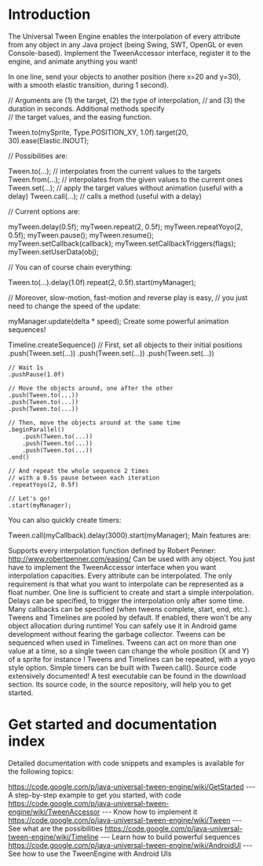 Introduction
============
The Universal Tween Engine enables the interpolation of every attribute from any object in any Java project (being Swing, SWT, OpenGL or even Console-based). Implement the TweenAccessor interface, register it to the engine, and animate anything you want!

In one line, send your objects to another position (here x=20 and y=30), with a smooth elastic transition, during 1 second).

// Arguments are (1) the target, (2) the type of interpolation, 
// and (3) the duration in seconds. Additional methods specify  
// the target values, and the easing function. 

Tween.to(mySprite, Type.POSITION_XY, 1.0f).target(20, 30).ease(Elastic.INOUT);

// Possibilities are:

Tween.to(...); // interpolates from the current values to the targets
Tween.from(...); // interpolates from the given values to the current ones
Tween.set(...); // apply the target values without animation (useful with a delay)
Tween.call(...); // calls a method (useful with a delay)

// Current options are:

myTween.delay(0.5f);
myTween.repeat(2, 0.5f);
myTween.repeatYoyo(2, 0.5f);
myTween.pause();
myTween.resume();
myTween.setCallback(callback);
myTween.setCallbackTriggers(flags);
myTween.setUserData(obj);

// You can of course chain everything:

Tween.to(...).delay(1.0f).repeat(2, 0.5f).start(myManager);

// Moreover, slow-motion, fast-motion and reverse play is easy,
// you just need to change the speed of the update:

myManager.update(delta * speed);
Create some powerful animation sequences!

Timeline.createSequence()
    // First, set all objects to their initial positions
    .push(Tween.set(...))
    .push(Tween.set(...))
    .push(Tween.set(...))

    // Wait 1s
    .pushPause(1.0f)

    // Move the objects around, one after the other
    .push(Tween.to(...))
    .push(Tween.to(...))
    .push(Tween.to(...))

    // Then, move the objects around at the same time
    .beginParallel()
        .push(Tween.to(...))
        .push(Tween.to(...))
        .push(Tween.to(...))
    .end()

    // And repeat the whole sequence 2 times
    // with a 0.5s pause between each iteration
    .repeatYoyo(2, 0.5f)

    // Let's go!
    .start(myManager);
You can also quickly create timers:

Tween.call(myCallback).delay(3000).start(myManager);
Main features are:

Supports every interpolation function defined by Robert Penner: http://www.robertpenner.com/easing/
Can be used with any object. You just have to implement the TweenAccessor interface when you want interpolation capacities.
Every attribute can be interpolated. The only requirement is that what you want to interpolate can be represented as a float number.
One line is sufficient to create and start a simple interpolation.
Delays can be specified, to trigger the interpolation only after some time.
Many callbacks can be specified (when tweens complete, start, end, etc.).
Tweens and Timelines are pooled by default. If enabled, there won't be any object allocation during runtime! You can safely use it in Android game development without fearing the garbage collector.
Tweens can be sequenced when used in Timelines.
Tweens can act on more than one value at a time, so a single tween can change the whole position (X and Y) of a sprite for instance !
Tweens and Timelines can be repeated, with a yoyo style option.
Simple timers can be built with Tween.call().
Source code extensively documented!
A test executable can be found in the download section. Its source code, in the source repository, will help you to get started.

Get started and documentation index
===================================
Detailed documentation with code snippets and examples is available for the following topics:

https://code.google.com/p/java-universal-tween-engine/wiki/GetStarted --- A step-by-step example to get you started, with code
https://code.google.com/p/java-universal-tween-engine/wiki/TweenAccessor --- Know how to implement it
https://code.google.com/p/java-universal-tween-engine/wiki/Tween --- See what are the possibilities
https://code.google.com/p/java-universal-tween-engine/wiki/Timeline --- Learn how to build powerful sequences
https://code.google.com/p/java-universal-tween-engine/wiki/AndroidUI --- See how to use the TweenEngine with Android UIs